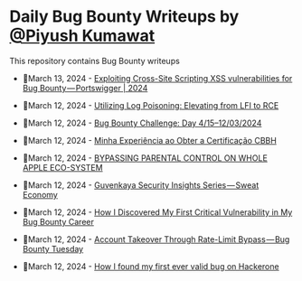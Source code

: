 # Daily Bug Bounty Writeups by [@Piyush Kumawat](https://twitter.com/piyush_supiy) 
This repository contains Bug Bounty writeups

<!-- BLOG-POST-LIST:START -->
 - 💯March 13, 2024 - [Exploiting Cross-Site Scripting XSS vulnerabilities for Bug Bounty — Portswigger | 2024](https://cyberw1ng.medium.com/exploiting-cross-site-scripting-xss-vulnerabilities-for-bug-bounty-portswigger-2024-88d6e1df4658?source=rss------bug_bounty-5) 

 - 💯March 12, 2024 - [Utilizing Log Poisoning: Elevating from LFI to RCE](https://medium.com/@YNS21/utilizing-log-poisoning-elevating-from-lfi-to-rce-5dca90d0a2ac?source=rss------bug_bounty-5) 

 - 💯March 12, 2024 - [Bug Bounty Challenge: Day 4/15–12/03/2024](https://wallotry.medium.com/bug-bounty-challenge-day-4-15-12-03-2024-412bf44f8b83?source=rss------bug_bounty-5) 

 - 💯March 12, 2024 - [Minha Experiência ao Obter a Certificação CBBH](https://tiredandsick.medium.com/cbbh-experience-prbt-bc2b376c4124?source=rss------bug_bounty-5) 

 - 💯March 12, 2024 - [BYPASSING PARENTAL CONTROL ON WHOLE APPLE ECO-SYSTEM](https://medium.com/@sam0-0/bypassing-parental-control-on-whole-apple-eco-system-1c6975c24105?source=rss------bug_bounty-5) 

 - 💯March 12, 2024 - [Guvenkaya Security Insights Series — Sweat Economy](https://medium.com/@guvenkaya-sec/guvenkaya-security-insights-series-sweat-economy-dbe681a79e7a?source=rss------bug_bounty-5) 

 - 💯March 12, 2024 - [How I Discovered My First Critical Vulnerability in My Bug Bounty Career](https://snip3rgg.medium.com/how-i-discovered-my-first-critical-vulnerability-in-my-bug-bounty-career-cf0e048d14cb?source=rss------bug_bounty-5) 

 - 💯March 12, 2024 - [Account Takeover Through Rate-Limit Bypass — Bug Bounty Tuesday](https://medium.com/@kerstan/account-takeover-through-rate-limit-bypass-bug-bounty-tuesday-01229168dd89?source=rss------bug_bounty-5) 

 - 💯March 12, 2024 - [How I found my first ever valid bug on Hackerone](https://medium.com/@rubaethasanariyan/how-i-found-my-first-ever-valid-bug-on-hackerone-da30015aa08d?source=rss------bug_bounty-5) 
<!-- BLOG-POST-LIST:END -->
